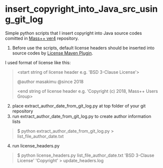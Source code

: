 # insert_copyright_into_Java_src_using_git_log

Simple python scripts that I insert copyright into Java source codes comitted in [Mass++ ver4](https://github.com/masspp/mspp4) repository. 

1. Before use the scripts, default license headers should be inserted into source codes by [License Maven Plugin](http://code.mycila.com/license-maven-plugin/).

I used format of license like this:
> <start string of license header e.g. 'BSD 3-Clause License'>
>  
> @author masakimu
> @since 2018
>  
>  <end string of license header  e.g. 'Copyright (c) 2018, Mass++ Users Group>
  
2. place extract_author_date_from_git_log.py at top folder of your git repository
3. run extract_author_date_from_git_log.py to create author information lists
>   $ python extract_author_date_from_git_log.py > list_file_author_date.txt
4. run license_headers.py
>   $ python license_headers.py list_file_author_date.txt 'BSD 3-Clause License' 'Copyright' > update_headers.log
  
  

